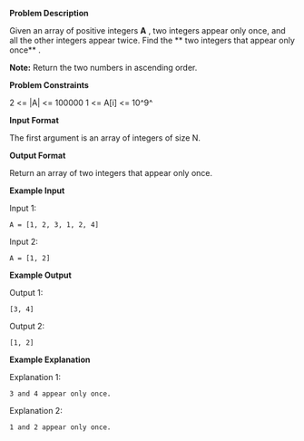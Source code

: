 **Problem Description**

Given an array of positive integers **A** , two integers appear only once, and all the other integers appear twice.
Find the ** two integers that appear only once** .

**Note:** Return the two numbers in ascending order.

**Problem Constraints**

2 <= |A| <= 100000
1 <= A[i] <= 10^9^

**Input Format**

The first argument is an array of integers of size N.

**Output Format**

Return an array of two integers that appear only once.

**Example Input**

Input 1:

```
A = [1, 2, 3, 1, 2, 4]
```

Input 2:

```
A = [1, 2]
```

**Example Output**

Output 1:

```
[3, 4]
```

Output 2:

```
[1, 2]
```

**Example Explanation**

Explanation 1:

```
3 and 4 appear only once.
```

Explanation 2:

```
1 and 2 appear only once.
```
